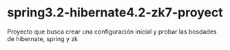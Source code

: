 spring3.2-hibernate4.2-zk7-proyect
==================================

Proyecto que busca crear una configuración inicial y probar las bosdades de hibernate, spring y zk
